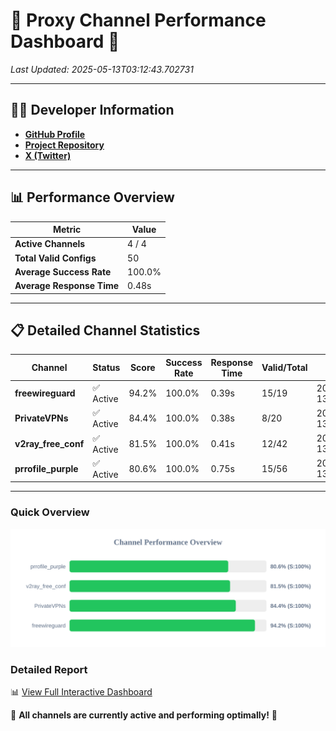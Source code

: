 # 🌟 Proxy Channel Performance Dashboard 🌟

_Last Updated: 2025-05-13T03:12:43.702731_

---

## 👩‍💻 Developer Information

- **[GitHub Profile](https://github.com/4n0nymou3)**  
- **[Project Repository](https://github.com/4n0nymou3/multi-proxy-config-fetcher)**  
- **[X (Twitter)](https://x.com/4n0nymou3)**  

---

## 📊 Performance Overview

| Metric                | Value       |
|-----------------------|-------------|
| **Active Channels**   | 4 / 4       |
| **Total Valid Configs** | 50          |
| **Average Success Rate** | 100.0%      |
| **Average Response Time** | 0.48s       |

---

## 📋 Detailed Channel Statistics

| Channel          | Status     | Score  | Success Rate | Response Time | Valid/Total | Last Success               |
|------------------|------------|--------|--------------|---------------|-------------|----------------------------|
| **freewireguard**  | ✅ Active  | 94.2%  | 100.0% | 0.39s         | 15/19       | 2025-05-13T03:12:43.700896 |
| **PrivateVPNs**  | ✅ Active  | 84.4%  | 100.0% | 0.38s         | 8/20       | 2025-05-13T03:12:43.289078 |
| **v2ray_free_conf**  | ✅ Active  | 81.5%  | 100.0% | 0.41s         | 12/42       | 2025-05-13T03:12:42.876352 |
| **prrofile_purple**  | ✅ Active  | 80.6%  | 100.0% | 0.75s         | 15/56       | 2025-05-13T03:12:42.374955 |

---

### Quick Overview
<div align="center">
  <a href="https://raw.githubusercontent.com/nullluser/NullRepo/refs/heads/main/assets/channel_stats_chart.svg">
    <img src="https://raw.githubusercontent.com/nullluser/NullRepo/refs/heads/main/assets/channel_stats_chart.svg" alt="Source Performance Statistics" width="800">
  </a>
</div>

### Detailed Report
📊 [View Full Interactive Dashboard](https://htmlpreview.github.io/?https://github.com/nullluser/NullRepo/blob/main/assets/performance_report.html)

🎉 **All channels are currently active and performing optimally!** 🎉
